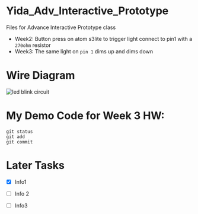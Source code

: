 # Yida_Adv_Interactive_Prototype
Files for Advance Interactive Prototype class
+ Week2: Button press on atom s3lite to trigger light connect to pin1 with a `270ohm` resistor
+ Week3: The same light on `pin 1` dims up and dims down


# Wire Diagram
![led blink circuit](../img/Diagram.jpg)
# My Demo Code for Week 3 HW:
```
git status
git add
git commit
```

# Later Tasks
- [x] Info1
- [ ] Info 2
- [ ] Info3

